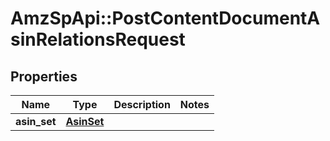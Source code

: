 # AmzSpApi::PostContentDocumentAsinRelationsRequest

## Properties
Name | Type | Description | Notes
------------ | ------------- | ------------- | -------------
**asin_set** | [**AsinSet**](AsinSet.md) |  | 

